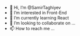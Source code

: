 - 👋 Hi, I’m @SamirTaghiyev
- 👀 I’m interested in Front-End
- 🌱 I’m currently learning React
- 💞️ I’m looking to collaborate on ...
- 📫 How to reach me ...

<!---
SamirTagiyev/SamirTagiyev is a ✨ special ✨ repository because its `README.md` (this file) appears on your GitHub profile.
You can click the Preview link to take a look at your changes.
--->
